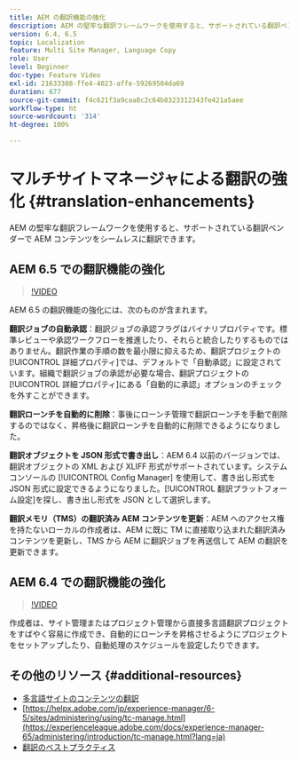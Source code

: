 ```yaml
---
title: AEM の翻訳機能の強化
description: AEM の堅牢な翻訳フレームワークを使用すると、サポートされている翻訳ベンダーで AEM コンテンツをシームレスに翻訳できます。最新の機能強化について説明します。
version: 6.4, 6.5
topic: Localization
feature: Multi Site Manager, Language Copy
role: User
level: Beginner
doc-type: Feature Video
exl-id: 21633308-ffe4-4023-affe-59269504da69
duration: 677
source-git-commit: f4c621f3a9caa8c2c64b8323312343fe421a5aee
workflow-type: ht
source-wordcount: '314'
ht-degree: 100%

---
```


# マルチサイトマネージャによる翻訳の強化 {#translation-enhancements}

AEM の堅牢な翻訳フレームワークを使用すると、サポートされている翻訳ベンダーで AEM コンテンツをシームレスに翻訳できます。

## AEM 6.5 での翻訳機能の強化

>[!VIDEO](https://video.tv.adobe.com/v/27405?quality=12&learn=on)

AEM 6.5 の翻訳機能の強化には、次のものが含まれます。

**翻訳ジョブの自動承認**：翻訳ジョブの承認フラグはバイナリプロパティです。標準レビューや承認ワークフローを推進したり、それらと統合したりするものではありません。翻訳作業の手順の数を最小限に抑えるため、翻訳プロジェクトの[!UICONTROL 詳細プロパティ]では、デフォルトで「自動承認」に設定されています。組織で翻訳ジョブの承認が必要な場合、翻訳プロジェクトの[!UICONTROL 詳細プロパティ]にある「自動的に承認」オプションのチェックを外すことができます。

**翻訳ローンチを自動的に削除**：事後にローンチ管理で翻訳ローンチを手動で削除するのではなく、昇格後に翻訳ローンチを自動的に削除できるようになりました。

**翻訳オブジェクトを JSON 形式で書き出し**：AEM 6.4 以前のバージョンでは、翻訳オブジェクトの XML および XLIFF 形式がサポートされています。システムコンソールの [!UICONTROL Config Manager] を使用して、書き出し形式を JSON 形式に設定できるようになりました。[!UICONTROL 翻訳プラットフォーム設定]を探し、書き出し形式を JSON として選択します。

**翻訳メモリ（TMS）の翻訳済み AEM コンテンツを更新**：AEM へのアクセス権を持たないローカルの作成者は、AEM に既に TM に直接取り込まれた翻訳済みコンテンツを更新し、TMS から AEM に翻訳ジョブを再送信して AEM の翻訳を更新できます。

## AEM 6.4 での翻訳機能の強化

>[!VIDEO](https://video.tv.adobe.com/v/21309?quality=12&learn=on)

作成者は、サイト管理またはプロジェクト管理から直接多言語翻訳プロジェクトをすばやく容易に作成でき、自動的にローンチを昇格させるようにプロジェクトをセットアップしたり、自動処理のスケジュールを設定したりできます。

## その他のリソース {#additional-resources}

* [多言語サイトのコンテンツの翻訳](https://helpx.adobe.com/jp/experience-manager/6-5/sites/administering/using/translation.html)
* [https://helpx.adobe.com/jp/experience-manager/6-5/sites/administering/using/tc-manage.html](https://experienceleague.adobe.com/docs/experience-manager-65/administering/introduction/tc-manage.html?lang=ja)
* [翻訳のベストプラクティス](https://experienceleague.adobe.com/docs/experience-manager-65/administering/introduction/tc-bp.html?lang=ja)
